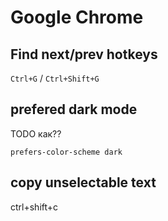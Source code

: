 # Google Chrome

## Find next/prev hotkeys

`Ctrl+G` / `Ctrl+Shift+G`

## prefered dark mode

TODO как??

`prefers-color-scheme dark`

## copy unselectable text

ctrl+shift+c
